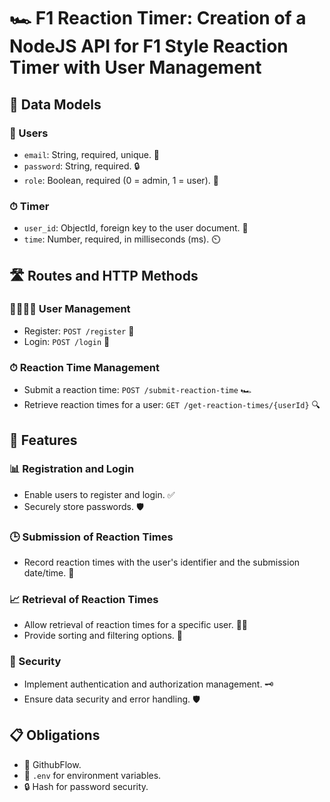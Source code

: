 # 🏎️ F1 Reaction Timer: Creation of a NodeJS API for F1 Style Reaction Timer with User Management

## 📝 Data Models

### 👥 Users
- `email`: String, required, unique. 📧
- `password`: String, required. 🔒
- `role`: Boolean, required (0 = admin, 1 = user). 👤

### ⏱ Timer
- `user_id`: ObjectId, foreign key to the user document. 🔗
- `time`: Number, required, in milliseconds (ms). ⏲️

## 🛣 Routes and HTTP Methods

### 🙍‍♂️🙍‍♀️ User Management
- Register: `POST /register` 📝
- Login: `POST /login` 🔑

### ⏱ Reaction Time Management
- Submit a reaction time: `POST /submit-reaction-time` 🏎️
- Retrieve reaction times for a user: `GET /get-reaction-times/{userId}` 🔍

## 🌟 Features

### 📊 Registration and Login
- Enable users to register and login. ✅
- Securely store passwords. 🛡️

### 🕒 Submission of Reaction Times
- Record reaction times with the user's identifier and the submission date/time. 📆

### 📈 Retrieval of Reaction Times
- Allow retrieval of reaction times for a specific user. 🧑‍💼
- Provide sorting and filtering options. 🔄

### 🔐 Security
- Implement authentication and authorization management. 🗝️
- Ensure data security and error handling. 🛡️


## 📋 Obligations

- 🔄 GithubFlow.
- 🔑 `.env` for environment variables.
- 🔒 Hash for password security.